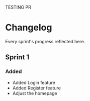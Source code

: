 TESTING PR

# Changelog

Every sprint's progress reflected here.

## Sprint 1

### Added

- Added Login feature
- Added Register feature
- Adjust the homepage
